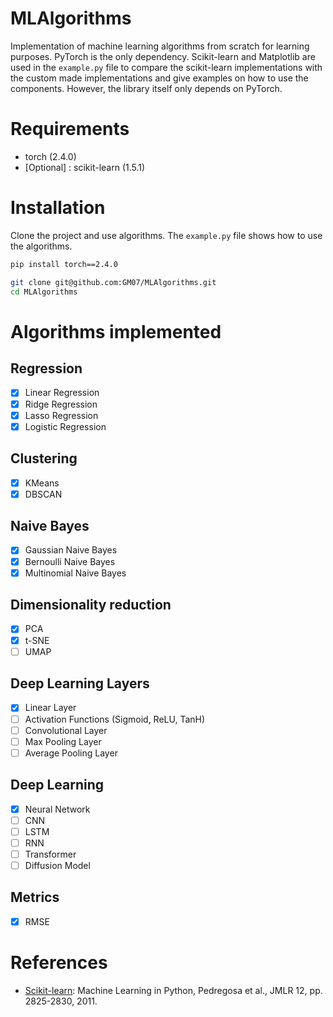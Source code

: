 # MLAlgorithms
Implementation of machine learning algorithms from scratch for learning purposes. PyTorch is the only dependency. Scikit-learn and Matplotlib are used in the `example.py` file to compare the scikit-learn implementations with the custom made implementations and give examples on how to use the components. However, the library itself only depends on PyTorch.

# Requirements
- torch (2.4.0)
- [Optional] : scikit-learn (1.5.1)

# Installation
Clone the project and use algorithms. The `example.py` file shows how to use the algorithms.

```bash
pip install torch==2.4.0

git clone git@github.com:GM07/MLAlgorithms.git
cd MLAlgorithms
```

# Algorithms implemented 

## Regression
- [X] Linear Regression
- [X] Ridge Regression
- [X] Lasso Regression
- [X] Logistic Regression

## Clustering
- [X] KMeans
- [X] DBSCAN

## Naive Bayes
- [X] Gaussian Naive Bayes
- [X] Bernoulli Naive Bayes
- [X] Multinomial Naive Bayes

## Dimensionality reduction
- [X] PCA
- [X] t-SNE
- [ ] UMAP

## Deep Learning Layers
- [X] Linear Layer
- [ ] Activation Functions (Sigmoid, ReLU, TanH)
- [ ] Convolutional Layer
- [ ] Max Pooling Layer
- [ ] Average Pooling Layer

## Deep Learning
- [X] Neural Network
- [ ] CNN
- [ ] LSTM
- [ ] RNN
- [ ] Transformer
- [ ] Diffusion Model

## Metrics
- [X] RMSE

# References
- [Scikit-learn](https://scikit-learn.org/stable): Machine Learning in Python, Pedregosa et al., JMLR 12, pp. 2825-2830, 2011.
